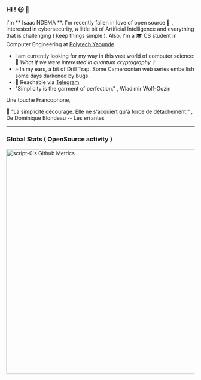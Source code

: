 ### Hi ! :smiley: 👋
I'm ** Isaac NDEMA **. I'm recently fallen in love of open source :white_heart: , interested in cybersecurity, a little bit of Artificial Intelligence and everything that is challenging ( keep things simple ). Also, I'm a :mortar_board: CS student in Computer Engineering at [Polytech Yaounde](https://polytechnique.cm)
 - I am currently looking for my way in this vast world of computer science: :thought_balloon: *What if we were interested in quantum cryptography :grey_question:*
 - :notes: In my ears, a bit of Drill Trap. Some Cameroonian web series embellish some days darkened by bugs.
 - :speech_balloon: Reachable via [ Telegram ](https://t.me/IsaacNdema)
 - "Simplicity is the garment of perfection." , Wladimir Wolf-Gozin

Une touche Francophone, 

:memo: “La simplicité décourage. Elle ne s'acquiert qu'à force de détachement.” , De Dominique Blondeau -- Les errantes

---
### Global Stats ( OpenSource activity )
<p>
    <img width="600"
         src="https://metrics.lecoq.io/script-0?id=script-0&template=classic" 
         alt="script-0's Github Metrics"
     />
</p>

<!--
### WakaTime Stats (Coding activity)
<p>
    <a href="https://wakatime.com/@script0" target="_blank">
        <img width="600" src="https://github.com/script-0/script-0/blob/main/images/stat.svg"
             alt="script-0's WakaTime Activity."/>
    </a>
</p>
-->
